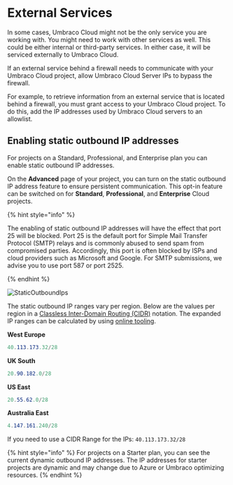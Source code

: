 # External Services

In some cases, Umbraco Cloud might not be the only service you are working with. You might need to work with other services as well. This could be either internal or third-party services. In either case, it will be serviced externally to Umbraco Cloud.

If an external service behind a firewall needs to communicate with your Umbraco Cloud project, allow Umbraco Cloud Server IPs to bypass the firewall.

For example, to retrieve information from an external service that is located behind a firewall, you must grant access to your Umbraco Cloud project. To do this, add the IP addresses used by Umbraco Cloud servers to an allowlist.

## Enabling static outbound IP addresses

For projects on a Standard, Professional, and Enterprise plan you can enable static outbound IP addresses.

On the **Advanced** page of your project, you can turn on the static outbound IP address feature to ensure persistent communication. This opt-in feature can be switched on for **Standard**, **Professional**, and **Enterprise** Cloud projects.

{% hint style="info" %}

The enabling of static outbound IP addresses will have the effect that port 25 will be blocked. Port 25 is the default port for Simple Mail Transfer Protocol (SMTP) relays and is commonly abused to send spam from compromised parties. Accordingly, this port is often blocked by ISPs and cloud providers such as Microsoft and Google. For SMTP submissions, we advise you to use port 587 or port 2525.

{% endhint %}

![StaticOutboundIps](https://user-images.githubusercontent.com/93588665/158338313-c433c994-71a5-40f5-a947-4947df23a0cf.gif)

The static outbound IP ranges vary per region. Below are the values per region in a [Classless Inter-Domain Routing (CIDR)](https://en.wikipedia.org/wiki/Classless_Inter-Domain_Routing) notation. The expanded IP ranges can be calculated by using [online tooling](https://www.ipaddressguide.com/cidr).

**West Europe**

```cs
40.113.173.32/28
```

**UK South**

```cs
20.90.182.0/28
```

**US East**

```cs
20.55.62.0/28
```

**Australia East**

```cs
4.147.161.240/28
```

If you need to use a CIDR Range for the IPs: `40.113.173.32/28`

{% hint style="info" %}
For projects on a Starter plan, you can see the current dynamic outbound IP addresses. The IP addresses for starter projects are dynamic and may change due to Azure or Umbraco optimizing resources.
{% endhint %}
